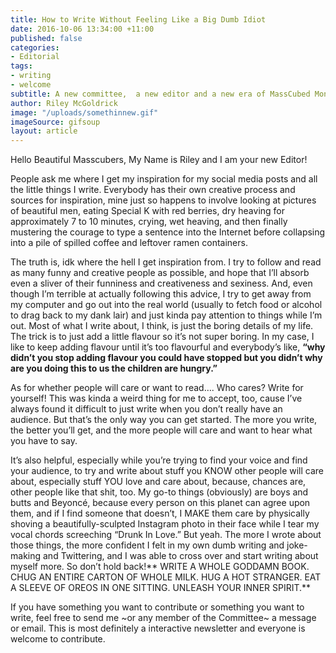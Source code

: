 ```yaml
---
title: How to Write Without Feeling Like a Big Dumb Idiot
date: 2016-10-06 13:34:00 +11:00
published: false
categories:
- Editorial
tags:
- writing
- welcome
subtitle: A new committee,  a new editor and a new era of MassCubed Monthly!
author: Riley McGoldrick
image: "/uploads/somethinnew.gif"
imageSource: gifsoup
layout: article
---
```


Hello Beautiful Masscubers,
My Name is Riley and I am your new Editor!

People ask me where I get my inspiration for my social media posts and all the little things I write. Everybody has their own creative process and sources for inspiration, mine just so happens to involve looking at pictures of beautiful men, eating Special K with red berries, dry heaving for approximately 7 to 10 minutes, crying, wet heaving, and then finally mustering the courage to type a sentence into the Internet before collapsing into a pile of spilled coffee and leftover ramen containers.

The truth is, idk where the hell I get inspiration from. I try to follow and read as many funny and creative people as possible, and hope that I’ll absorb even a sliver of their funniness and creativeness and sexiness. And, even though I’m terrible at actually following this advice, I try to get away from my computer and go out into the real world (usually to fetch food or alcohol to drag back to my dank lair) and just kinda pay attention to things while I’m out. Most of what I write about, I think, is just the boring details of my life. The trick is to just add a little flavour so it’s not super boring. In my case, I like to keep adding flavour until it’s too flavourful and everybody’s like, **“why didn’t you stop adding flavour you could have stopped but you didn’t why are you doing this to us the children are hungry.”**

As for whether people will care or want to read…. Who cares? Write for yourself! This was kinda a weird thing for me to accept, too, cause I’ve always found it difficult to just write when you don’t really have an audience. But that’s the only way you can get started. The more you write, the better you’ll get, and the more people will care and want to hear what you have to say.

It’s also helpful, especially while you’re trying to find your voice and find your audience, to try and write about stuff you KNOW other people will care about, especially stuff YOU love and care about, because, chances are, other people like that shit, too. My go-to things (obviously) are boys and butts and Beyoncé, because every person on this planet can agree upon them, and if I find someone that doesn’t, I MAKE them care by physically shoving a beautifully-sculpted Instagram photo in their face while I tear my vocal chords screeching “Drunk In Love.” But yeah. The more I wrote about those things, the more confident I felt in my own dumb writing and joke-making and Twittering, and I was able to cross over and start writing about myself more.
So don’t hold back!** WRITE A WHOLE GODDAMN BOOK. CHUG AN ENTIRE CARTON OF WHOLE MILK. HUG A HOT STRANGER. EAT A SLEEVE OF OREOS IN ONE SITTING. UNLEASH YOUR INNER SPIRIT.**

If you have something you want to contribute or something you want to write, feel free to send me ~or any member of the Committee~ a message or email. This is most definitely a interactive newsletter and everyone is welcome to contribute.